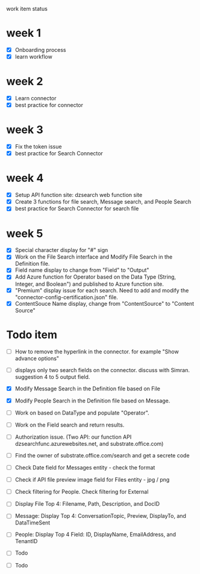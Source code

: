 work item status
# week 1
  - [x] Onboarding process
  - [x] learn workflow
# week 2
  - [x] Learn connector
  - [x] best practice for connector
# week 3
  - [x] Fix the token issue
  - [x] best practice for Search Connector

# week 4
  - [x] Setup API function site: dzsearch web function site
  - [x] Create 3 functions for file search, Message search, and People Search
  - [x] best practice for Search Connector for search file

# week 5
- [x] Special character display for "#" sign
- [x] Work on the File Search interface and Modify File Search in the Definition file.
- [x] Field name display to change from "Field" to "Output"
- [x] Add Azure function for Operator based on the Data Type (String, Integer, and Boolean") and published to Azure function site.
- [x] "Premium" display issue for each search. Need to add and modify the "connector-config-certification.json" file.
- [x] ContentSouce Name display, change from "ContentSource" to "Content Source"

# Todo item
- [ ] How to remove the hyperlink in the connector. for example "Show advance options"
- [ ] displays only two search fields on the connector. discuss with Simran. suggestion 4 to 5 output field.
- [x] Modify Message Search in the Definition file based on File
- [x] Modify People Search in the Definition file based on Message.
- [ ] Work on based on DataType and populate "Operator".
- [ ] Work on the Field search and return results.
- [ ] Authorization issue. (Two API: our function API dzsearchfunc.azurewebsites.net, and substrate.office.com)
- [ ] Find the owner of substrate.office.com/search and get a secrete code
- [ ] Check Date field for Messages entity - check the format
- [ ] Check if API file preview image field for Files entity - jpg / png
- [ ] Check filtering for People. Check filtering for External
- [ ] Display File Top 4: Filename, Path, Description, and DocID
- [ ] Message: Display Top 4: ConversationTopic, Preview, DisplayTo, and DataTimeSent
- [ ] People: Display Top 4 Field: ID, DisplayName, EmailAddress, and TenantID
- [ ] Todo
- [ ] Todo







